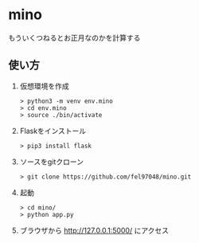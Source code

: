 # mino
もういくつねるとお正月なのかを計算する

## 使い方

1. 仮想環境を作成
   ```
   > python3 -m venv env.mino
   > cd env.mino
   > source ./bin/activate
   ```

2. Flaskをインストール
   ```
   > pip3 install flask
   ```

3. ソースをgitクローン
   ```
   > git clone https://github.com/fel97048/mino.git
   ```

4. 起動
   ```
   > cd mino/
   > python app.py
   ```

5. ブラウザから http://127.0.0.1:5000/ にアクセス
